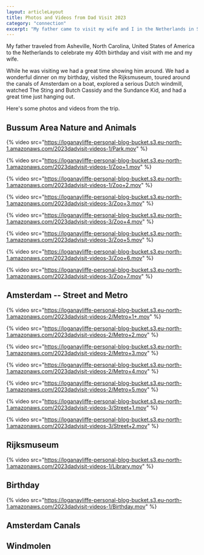 ```yaml
---
layout: articleLayout
title: Photos and Videos from Dad Visit 2023
category: "connection"
excerpt: "My father came to visit my wife and I in the Netherlands in September of 2023 for my 40th birthday. Here's some photos and videos from the trip."
---
```


My father traveled from Asheville, North Carolina, United States of America to the Netherlands to celebrate my 40th birthday and visit with me and my wife.

While he was visiting we had a great time showing him around. We had a wonderful dinner on my birthday, visited the Rijksmuseum, toured around the canals of Amsterdam on a boat, explored a serious Dutch windmill, watched The Sting and Butch Cassidy and the Sundance Kid, and had a great time just hanging out.

Here's some photos and videos from the trip.

<!--  -->

## Bussum Area Nature and Animals

{% video src="https://loganayliffe-personal-blog-bucket.s3.eu-north-1.amazonaws.com/2023dadvisit-videos-1/Park.mov" %}

{% video src="https://loganayliffe-personal-blog-bucket.s3.eu-north-1.amazonaws.com/2023dadvisit-videos-1/Zoo+1.mov" %}

{% video src="https://loganayliffe-personal-blog-bucket.s3.eu-north-1.amazonaws.com/2023dadvisit-videos-1/Zoo+2.mov" %}

{% video src="https://loganayliffe-personal-blog-bucket.s3.eu-north-1.amazonaws.com/2023dadvisit-videos-3/Zoo+3.mov" %}

{% video src="https://loganayliffe-personal-blog-bucket.s3.eu-north-1.amazonaws.com/2023dadvisit-videos-3/Zoo+4.mov" %}

{% video src="https://loganayliffe-personal-blog-bucket.s3.eu-north-1.amazonaws.com/2023dadvisit-videos-3/Zoo+5.mov" %}

{% video src="https://loganayliffe-personal-blog-bucket.s3.eu-north-1.amazonaws.com/2023dadvisit-videos-3/Zoo+6.mov" %}

{% video src="https://loganayliffe-personal-blog-bucket.s3.eu-north-1.amazonaws.com/2023dadvisit-videos-3/Zoo+7.mov" %}

<!--  -->

## Amsterdam -- Street and Metro

{% video src="https://loganayliffe-personal-blog-bucket.s3.eu-north-1.amazonaws.com/2023dadvisit-videos-2/Metro+1+.mov" %}

{% video src="https://loganayliffe-personal-blog-bucket.s3.eu-north-1.amazonaws.com/2023dadvisit-videos-2/Metro+2.mov" %}

{% video src="https://loganayliffe-personal-blog-bucket.s3.eu-north-1.amazonaws.com/2023dadvisit-videos-2/Metro+3.mov" %}

{% video src="https://loganayliffe-personal-blog-bucket.s3.eu-north-1.amazonaws.com/2023dadvisit-videos-2/Metro+4.mov" %}

{% video src="https://loganayliffe-personal-blog-bucket.s3.eu-north-1.amazonaws.com/2023dadvisit-videos-2/Metro+5.mov" %}

{% video src="https://loganayliffe-personal-blog-bucket.s3.eu-north-1.amazonaws.com/2023dadvisit-videos-3/Street+1.mov" %}

{% video src="https://loganayliffe-personal-blog-bucket.s3.eu-north-1.amazonaws.com/2023dadvisit-videos-3/Street+2.mov" %}

## Rijksmuseum

{% video src="https://loganayliffe-personal-blog-bucket.s3.eu-north-1.amazonaws.com/2023dadvisit-videos-1/Library.mov" %}

## Birthday

{% video src="https://loganayliffe-personal-blog-bucket.s3.eu-north-1.amazonaws.com/2023dadvisit-videos-1/Birthday.mov" %}

## Amsterdam Canals

## Windmolen
